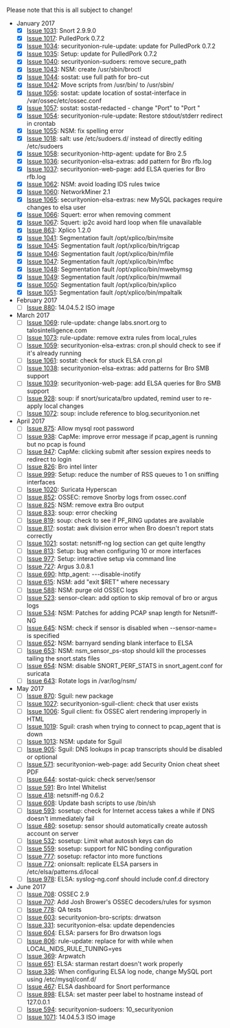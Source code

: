 Please note that this is all subject to change!

* January 2017
  * [x] [Issue 1031](../issues/1031): Snort 2.9.9.0
  * [x] [Issue 1017](../issues/1017): PulledPork 0.7.2
  * [x] [Issue 1034](../issues/1034): securityonion-rule-update: update for PulledPork 0.7.2
  * [x] [Issue 1035](../issues/1035): Setup: update for PulledPork 0.7.2
  * [x] [Issue 1040](../issues/1040): securityonion-sudoers: remove secure_path
  * [x] [Issue 1043](../issues/1043): NSM: create /usr/sbin/broctl
  * [x] [Issue 1044](../issues/1044): sostat: use full path for bro-cut
  * [x] [Issue 1042](../issues/1042): Move scripts from /usr/bin/ to /usr/sbin/
  * [x] [Issue 1056](../issues/1056): sostat: update location of sostat-interface in /var/ossec/etc/ossec.conf
  * [x] [Issue 1057](../issues/1057): sostat: sostat-redacted - change "Port" to "Port "
  * [x] [Issue 1054](../issues/1054): securityonion-rule-update: Restore stdout/stderr redirect in crontab
  * [x] [Issue 1055](../issues/1055): NSM: fix spelling error
  * [x] [Issue 1018](../issues/1018): salt: use /etc/sudoers.d/ instead of directly editing /etc/sudoers
  * [x] [Issue 1058](../issues/1058): securityonion-http-agent: update for Bro 2.5
  * [x] [Issue 1036](../issues/1036): securityonion-elsa-extras: add pattern for Bro rfb.log
  * [x] [Issue 1037](../issues/1037): securityonion-web-page: add ELSA queries for Bro rfb.log
  * [x] [Issue 1062](../issues/1062): NSM: avoid loading IDS rules twice
  * [x] [Issue 1060](../issues/1060): NetworkMiner 2.1
  * [x] [Issue 1065](../issues/1065): securityonion-elsa-extras: new MySQL packages require changes to elsa user
  * [x] [Issue 1066](../issues/1066): Squert: error when removing comment
  * [x] [Issue 1067](../issues/1067): Squert: ip2c avoid hard loop when file unavailable
  * [x] [Issue 863](../issues/863): Xplico 1.2.0
  * [x] [Issue 1041](../issues/1041): Segmentation fault /opt/xplico/bin/msite
  * [x] [Issue 1045](../issues/1045): Segmentation fault /opt/xplico/bin/trigcap
  * [x] [Issue 1046](../issues/1046): Segmentation fault /opt/xplico/bin/mfile
  * [x] [Issue 1047](../issues/1047): Segmentation fault /opt/xplico/bin/mfbc
  * [x] [Issue 1048](../issues/1048): Segmentation fault /opt/xplico/bin/mwebymsg
  * [x] [Issue 1049](../issues/1049): Segmentation fault /opt/xplico/bin/mwmail
  * [x] [Issue 1050](../issues/1050): Segmentation fault /opt/xplico/bin/xplico
  * [x] [Issue 1051](../issues/1051): Segmentation fault /opt/xplico/bin/mpaltalk

* February 2017
  * [ ] [Issue 880](../issues/880): 14.04.5.2 ISO image

* March 2017
  * [ ] [Issue 1069](../issues/1069): rule-update: change labs.snort.org to talosintelligence.com
  * [ ] [Issue 1073](../issues/1073): rule-update: remove extra rules from local_rules
  * [ ] [Issue 1059](../issues/1059): securityonion-elsa-extras: cron.pl should check to see if it's already running
  * [ ] [Issue 1061](../issues/1061): sostat: check for stuck ELSA cron.pl
  * [ ] [Issue 1038](../issues/1038): securityonion-elsa-extras: add patterns for Bro SMB support
  * [ ] [Issue 1039](../issues/1039): securityonion-web-page: add ELSA queries for Bro SMB support
  * [ ] [Issue 928](../issues/928): soup: if snort/suricata/bro updated, remind user to re-apply local changes
  * [ ] [Issue 1072](../issues/1072): soup: include reference to blog.securityonion.net

* April 2017
  * [ ] [Issue 875](../issues/875): Allow mysql root password
  * [ ] [Issue 938](../issues/938): CapMe: improve error message if pcap_agent is running but no pcap is found
  * [ ] [Issue 947](../issues/947): CapMe: clicking submit after session expires needs to redirect to login
  * [ ] [Issue 826](../issues/826): Bro intel linter
  * [ ] [Issue 999](../issues/999): Setup: reduce the number of RSS queues to 1 on sniffing interfaces
  * [ ] [Issue 1020](../issues/1020): Suricata Hyperscan
  * [ ] [Issue 852](../issues/852): OSSEC: remove Snorby logs from ossec.conf
  * [ ] [Issue 825](../issues/825): NSM: remove extra Bro output
  * [ ] [Issue 833](../issues/833): soup: error checking
  * [ ] [Issue 819](../issues/819): soup: check to see if PF_RING updates are available
  * [ ] [Issue 817](../issues/817): sostat: awk division error when Bro doesn't report stats correctly
  * [ ] [Issue 1021](../issues/1021): sostat: netsniff-ng log section can get quite lengthy
  * [ ] [Issue 813](../issues/813): Setup: bug when configuring 10 or more interfaces
  * [ ] [Issue 977](../issues/977): Setup: interactive setup via command line
  * [ ] [Issue 727](../issues/727): Argus 3.0.8.1
  * [ ] [Issue 690](../issues/690): http\_agent: ---disable-inotify
  * [ ] [Issue 615](../issues/615): NSM: add "exit $RET" where necessary
  * [ ] [Issue 588](../issues/588): NSM: purge old OSSEC logs
  * [ ] [Issue 523](../issues/523): sensor-clean: add option to skip removal of bro or argus logs
  * [ ] [Issue 534](../issues/534): NSM: Patches for adding PCAP snap length for Netsniff-NG
  * [ ] [Issue 645](../issues/645): NSM: check if sensor is disabled when --sensor-name= is specified
  * [ ] [Issue 652](../issues/652): NSM: barnyard sending blank interface to ELSA
  * [ ] [Issue 653](../issues/653): NSM: nsm\_sensor\_ps-stop should kill the processes tailing the snort.stats files
  * [ ] [Issue 654](../issues/654): NSM: disable SNORT\_PERF\_STATS in snort\_agent.conf for suricata
  * [ ] [Issue 643](../issues/643): Rotate logs in /var/log/nsm/

* May 2017
  * [ ] [Issue 870](../issues/870): Sguil: new package
  * [ ] [Issue 1027](../issues/1027): securityonion-sguil-client: check that user exists
  * [ ] [Issue 1006](../issues/1006): Sguil client: fix OSSEC alert rendering improperly in HTML
  * [ ] [Issue 1019](../issues/1019): Sguil: crash when trying to connect to pcap_agent that is down
  * [ ] [Issue 1013](../issues/1013): NSM: update for Sguil
  * [ ] [Issue 905](../issues/905): Sguil: DNS lookups in pcap transcripts should be disabled or optional
  * [ ] [Issue 571](../issues/571): securityonion-web-page: add Security Onion cheat sheet PDF
  * [ ] [Issue 644](../issues/644): sostat-quick: check server/sensor
  * [ ] [Issue 591](../issues/591): Bro Intel Whitelist
  * [ ] [Issue 418](../issues/418): netsniff-ng 0.6.2
  * [ ] [Issue 608](../issues/608): Update bash scripts to use /bin/sh
  * [ ] [Issue 593](../issues/593): sosetup: check for Internet access takes a while if DNS doesn't immediately fail
  * [ ] [Issue 480](../issues/480): sosetup: sensor should automatically create autossh account on server
  * [ ] [Issue 532](../issues/532): sosetup: Limit what autossh keys can do
  * [ ] [Issue 559](../issues/559): sosetup: support for NIC bonding configuration
  * [ ] [Issue 777](../issues/777): sosetup: refactor into more functions
  * [ ] [Issue 772](../issues/772): onionsalt: replicate ELSA parsers in /etc/elsa/patterns.d/local
  * [ ] [Issue 978](../issues/978): ELSA: syslog-ng.conf should include conf.d directory

* June 2017
  * [ ] [Issue 708](../issues/708): OSSEC 2.9
  * [ ] [Issue 707](../issues/707): Add Josh Brower's OSSEC decoders/rules for sysmon
  * [ ] [Issue 778](../issues/778): QA tests
  * [ ] [Issue 603](../issues/603): securityonion-bro-scripts: drwatson
  * [ ] [Issue 331](../issues/331): securityonion-elsa: update dependencies
  * [ ] [Issue 604](../issues/604): ELSA: parsers for Bro drwatson logs
  * [ ] [Issue 806](../issues/806): rule-update: replace for with while when LOCAL_NIDS_RULE_TUNING=yes
  * [ ] [Issue 369](../issues/369): Arpwatch
  * [ ] [Issue 651](../issues/651): ELSA: starman restart doesn't work properly
  * [ ] [Issue 336](../issues/336): When configuring ELSA log node, change MySQL port using /etc/mysql/conf.d/
  * [ ] [Issue 467](../issues/467): ELSA dashboard for Snort performance
  * [ ] [Issue 898](../issues/898): ELSA: set master peer label to hostname instead of 127.0.0.1
  * [ ] [Issue 594](../issues/594): securityonion-sudoers: 10\_securityonion
  * [ ] [Issue 1071](../issues/1071): 14.04.5.3 ISO image
